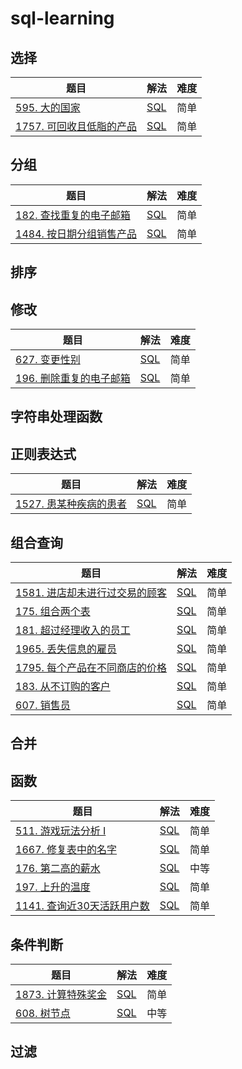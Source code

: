# sql-learning

## 选择

| 题目                                                         | 解法                        | 难度 |
| ------------------------------------------------------------ | --------------------------- | ---- |
| [595. 大的国家](https://leetcode.cn/problems/big-countries/) | [SQL](choose/big-countries.md) | 简单     |
| [1757. 可回收且低脂的产品](https://leetcode.cn/problems/recyclable-and-low-fat-products/) |        [SQL](choose/recyclable-and-low-fat-products.md) |  简单   |

## 分组
| 题目                                                         | 解法                                | 难度 |
| ------------------------------------------------------------ | ----------------------------------- | ---- |
| [182. 查找重复的电子邮箱](https://leetcode.cn/problems/duplicate-emails/) | [SQL](group/duplicate-emails.md) |  简单    |
| [1484. 按日期分组销售产品](https://leetcode.cn/problems/group-sold-products-by-the-date/) | [SQL](group/group-sold-products-by-the-date.md) |  简单    |

## 排序

## 修改
| 题目                                                         | 解法                                | 难度 |
| ------------------------------------------------------------ | ----------------------------------- | ---- |
| [627. 变更性别](https://leetcode.cn/problems/swap-salary/) | [SQL](update/swap-salary.md) |  简单    |
| [196. 删除重复的电子邮箱](https://leetcode.cn/problems/delete-duplicate-emails/) | [SQL](update/delete-duplicate-emails.md) |  简单    |

## 字符串处理函数


## 正则表达式

| 题目                                                         | 解法                                | 难度 |
| ------------------------------------------------------------ | ----------------------------------- | ---- |
| [1527. 患某种疾病的患者](https://leetcode.cn/problems/patients-with-a-condition/) | [SQL](regexp/patients-with-a-condition.md) |  简单    |

## 组合查询
| 题目                                                         | 解法                                | 难度 |
| ------------------------------------------------------------ | ----------------------------------- | ---- |
| [1581. 进店却未进行过交易的顾客](https://leetcode.cn/problems/customer-who-visited-but-did-not-make-any-transactions/) | [SQL](join/customer-who-visited-but-did-not-make-any-transactions.md) |  简单    |
| [175. 组合两个表](https://leetcode.cn/problems/combine-two-tables/) | [SQL](join/combine-two-tables.md) |  简单    |
| [181. 超过经理收入的员工](https://leetcode.cn/problems/employees-earning-more-than-their-managers/) | [SQL](join/employees-earning-more-than-their-managers.md) |  简单    |
| [1965. 丢失信息的雇员](https://leetcode.cn/problems/employees-with-missing-information/) | [SQL](join/employees-with-missing-information.md) |  简单    |
| [1795. 每个产品在不同商店的价格](https://leetcode.cn/problems/rearrange-products-table/) | [SQL](join/rearrange-products-table.md) |  简单    |
| [183. 从不订购的客户](https://leetcode.cn/problems/customers-who-never-order/) | [SQL](join/customers-who-never-order.md) |  简单    |
| [607. 销售员](https://leetcode.cn/problems/sales-person/) | [SQL](join/sales-person.md) |  简单    |

## 合并

## 函数
| 题目                                                         | 解法                              | 难度 |
| ------------------------------------------------------------ | --------------------------------- | ---- |
| [511. 游戏玩法分析 I](https://leetcode.cn/problems/game-play-analysis-i/) | [SQL](function/game-play-analysis-i.md) | 简单     |
| [1667. 修复表中的名字](https://leetcode.cn/problems/fix-names-in-a-table/) | [SQL](function/submissions.md) | 简单     |
| [176. 第二高的薪水](https://leetcode.cn/problems/second-highest-salary/) | [SQL](function/second-highest-salary.md) | 中等     |
| [197. 上升的温度](https://leetcode.cn/problems/rising-temperature/) | [SQL](function/rising-temperature.md) | 简单     |
| [1141. 查询近30天活跃用户数](https://leetcode.cn/problems/user-activity-for-the-past-30-days-i/) | [SQL](function/user-activity-for-the-past-30-days-i.md) | 简单     |

## 条件判断
| 题目                                                         | 解法                                | 难度 |
| ------------------------------------------------------------ | ----------------------------------- | ---- |
| [1873. 计算特殊奖金](https://leetcode.cn/problems/calculate-special-bonus/submissions/) | [SQL](condition/calculate-special-bonus.md) |  简单    |
| [608. 树节点](https://leetcode.cn/problems/tree-node/) | [SQL](condition/tree-node.md) |  中等    |

## 过滤

